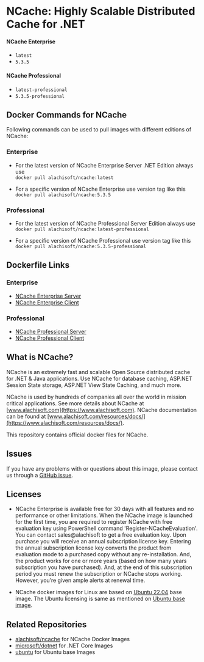 # NCache: Highly Scalable Distributed Cache for .NET

#### NCache Enterprise
*   `latest`
*   `5.3.5`

#### NCache Professional

*   `latest-professional`
*   `5.3.5-professional`


## Docker Commands for NCache

Following commands can be used to pull images with different editions of NCache:

### Enterprise

*   For the latest version of NCache Enterprise Server .NET Edition always use  
     `docker pull alachisoft/ncache:latest`

*   For a specific version of NCache Enterprise use version tag like this  
     `docker pull alachisoft/ncache:5.3.5`
 
### Professional

*   For the latest version of NCache Professional Server Edition always use  
     `docker pull alachisoft/ncache:latest-professional`

*   For a specific version of NCache Professional use version tag like this  
     `docker pull alachisoft/ncache:5.3.5-professional`


## Dockerfile Links

### Enterprise

*   [NCache Enterprise Server](https://github.com/Alachisoft/NCache-Docker/blob/master/enterprise/server/Dockerfile)
*   [NCache Enterprise Client](https://github.com/Alachisoft/NCache-Docker/blob/master/enterprise/client/Dockerfile)

### Professional

*   [NCache Professional Server](https://github.com/Alachisoft/NCache-Docker/blob/master/professional/server/Dockerfile)
*   [NCache Professional Client](https://github.com/Alachisoft/NCache-Docker/blob/master/professional/client/Dockerfile)


## What is NCache?

NCache is an extremely fast and scalable Open Source distributed cache for .NET & Java applications. Use NCache for database caching, ASP.NET Session State storage, ASP.NET View State Caching, and much more.

NCache is used by hundreds of companies all over the world in mission critical applications. See more details about NCache at [www.alachisoft.com](https://www.alachisoft.com). NCache documentation can be found at [www.alachisoft.com/resources/docs/](https://www.alachisoft.com/resources/docs/).

This repository contains official docker files for NCache.

## Issues

If you have any problems with or questions about this image, please contact us through a [GitHub issue](https://github.com/Alachisoft/NCache-Docker/issues).

## Licenses

*   NCache Enterprise is available free for 30 days with all features and no performance or other limitations. When the NCache image is launched for the first time, you are required to register NCache with free evaluation key using PowerShell command 'Register-NCacheEvaluation'. You can contact sales@alachisoft to get a free evaluation key. Upon purchase you will receive an annual subscription license key. Entering the annual subscription license key converts the product from evaluation mode to a purchased copy without any re-installation. And, the product works for one or more years (based on how many years subscription you have purchased). And, at the end of this subscription period you must renew the subscription or NCache stops working. However, you’re given ample alerts at renewal time.

*   NCache docker images for Linux are based on [Ubuntu 22.04](https://hub.docker.com/_/ubuntu) base image. The Ubuntu licensing is same as mentioned on [Ubuntu base image](https://hub.docker.com/_/ubuntu).


## Related Repositories

*   [alachisoft/ncache](https://hub.docker.com/r/alachisoft/ncache/) for NCache Docker Images
*   [microsoft/dotnet](https://hub.docker.com/r/microsoft/dotnet/) for .NET Core Images
*   [ubuntu](https://hub.docker.com/_/ubuntu) for Ubuntu base Images
  

